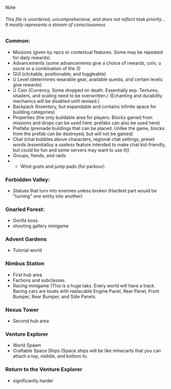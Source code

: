 >[!NOTE]
>###### This file is unordered, uncomprehensive, and does not reflect task priority...<br>It mostly represents a stream of consciousness

### Common:
- Missions (given by npcs or contextual features. Some may be repeated for daily rewards)
- Advancements (some advancements give a choice of rewards, coin, u socre or a combination of the 3)
- GUI (clickable, positionable, and toggleable)
- U Level (determines wearable gear, available quests, and certain levels give rewards)
- U Coin (Currency. Some dropped on death. Essentially exp. Textures, shaders, and scaling need to be overwritten.)
(Echanting and durability mechanics will be disabled until revised.)
- Backpack (Inventory, but expandable and contains infinite space for building categories)
- Properties (the only buildable area for players. Blocks gained from missions and drops can be used here. prefabs can also be used here)
- Prefabs (premade buildings that can be placed. Unlike the game, blocks from the prefab can be destroyed, but will not be gained)
- Chat (chat bubbles above characters, regional chat settings, preset words (essentialluy a useless feature intended to make chat kid-friendly, but could be fun and some servers may want to use it))
- Groups, fiends, and raids
- - Wind gusts and jump pads (for parkour)
### Forbidden Valley:
- Statues that turn into enemies unless broken (Hardest part would be "turning" one entity into another)
### Gnarled Forest:
- Gorilla boss
- shooting gallery minigame
### Advent Gardens
- Tutorial world
### Nimbus Station
- First hub area
- Factions and subclasses
- Racing minigame (This is a huge taks. Every world will have a track. Racing cars are boats with replacable Engine Panel, Rear Panel, Front Bumper, Rear Bumper, and Side Panels.
### Nexus Tower
- Second hub area 
### Venture Explorer
- World Spawn
- Craftable Space Ships (Space ships will be like minecarts that you can attach a top, middle, and bottom to.
### Return to the Venture Explorer
- significantly harder
